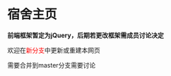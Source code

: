 # 宿舍主页

**前端框架暂定为jQuery，后期若更改框架需成员讨论决定**

欢迎在<span style='color:red'>新分支</span>中更新或重建本网页

需要合并到master分支需要讨论
